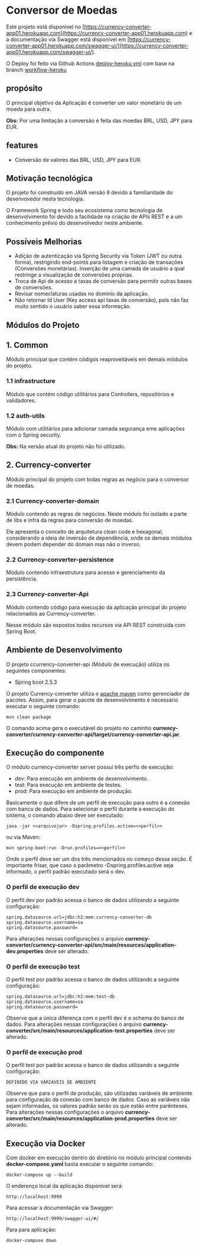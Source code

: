 # Conversor de Moedas

Este projeto está disponível no [https://currency-converter-app01.herokuapp.com](https://currency-converter-app01.herokuapp.com) e a documentação via Swagger está disponível em [https://currency-converter-app01.herokuapp.com/swagger-ui/](https://currency-converter-app01.herokuapp.com/swagger-ui/).

O Deploy foi feito via Github Actions [deploy-heroku.yml](https://github.com/joserafael97/currency-converter/blob/workflow-heroku/.github/workflows/deploy-heroku.yml) com base na branch [workflow-heroku](https://github.com/joserafael97/currency-converter/tree/workflow-heroku)

## propósito
O principal objetivo da Aplicação é converter um valor monetário de um moeda para outra.

**Obs:** Por uma limitação a conversão é feita das moedas BRL, USD, JPY para EUR.

## features
* Conversão de valores das  BRL, USD, JPY para EUR.

## Motivação tecnológica
O projeto foi construído em JAVA versão 8 devido a familiaridade do desenvovedor nesta tecnologia.

O Framework Spring e todo seu ecosistema como tecnologia de desenvolvimento foi devido a facilidade na criação de APIs REST e a um conhecimento prêvio do desenvolvedor neste ambiente.

## Possíveis Melhorias

* Adição de autenticação via Spring Security via Token (JWT ou outra forma), restrigindo end-points para listagem e criação de transações (Conversões monetárias). Inserção de uma camada de usuário a qual restringe a visualização de conversões próprias.
* Troca de Api de acesso a taxas de conversão para permitir outras bases de conversões.
* Revisar nomeclaturas usadas no domínio da aplicação.
* Não retornar Id User (Key access api taxas de conversão), pois não faz muito sentido o usuário saber essa informação.   

## Módulos do Projeto

## 1. Common
Módulo principal que contém códigos reaproveitáveis em demais módulos do projeto.

### 1.1 infrastructure
Módulo que contém código utilitários para Controllers, repositórios e validadores.

### 1.2 auth-utils
Módulo com utilitários para adicionar camada segurança eme aplicações com o Spring security.

**Obs:** Na versão atual do projeto não foi utilizado.

## 2. Currency-converter
Módulo principal do projeto com todas regras as negócio para o conversor de moedas.

### 2.1 Currency-converter-domain
Módulo contendo as regras de negócios. Neste módulo foi isolado a parte de libs e infra da regras para conversão de moedas.

Ele apresenta o conceito de arquitetura clean code e hexagonal, considerando a ideia de inversão de dependência, onde os demais módulos devem podem depender do domain mas não o inverso. 

### 2.2 Currency-converter-persistence
Módulo contendo infraestrutura para acesso e gerenciamento da persistência.

### 2.3 Currency-converter-Api
Módulo contendo código para execução da aplicação principal do projeto relacionados ao Currency-converter.

Nesse módulo são expostos todos recursos via API REST construída com Spring Boot. 

## Ambiente de Desenvolvimento

O projeto ccurrency-converter-api (Módulo de execução) utiliza os seguintes componentes:

- Spring boot 2.5.3

O projeto Currency-converter utiliza o [apache maven](https://maven.apache.org/) como gerenciador de pacotes. Assim, para gerar o pacote de desenvolvimento é necessário executar o seguinte comando:

```
mvn clean package
```
O comando acima gera o executável do projeto no caminho **currency-converter/currency-converter-api/target/currency-converter-api.jar**.

## Execução do componente
O módulo currency-converter server possui três perfis de execução:

- dev: Para execução em ambiente de desenvolvimento.
- test: Para execução em ambiente de testes.
- prod: Para execução em ambiente de produção.

Basicamente o que difere de um perfil de execução para outro é a conexão com banco de dados. Para selecionar o perfil durante a execução do sistema, o comando abaixo deve ser executado:
```
java -jar <<arquivojar> -Dspring.profiles.active=<<perfil>>
```

ou via Maven:

```
mvn spring-boot:run -Drun.profiles=<<perfil>>
```

Onde o perfil deve ser um dos três mencionados no começo dessa seção. É importante frisar, que caso o parâmetro -Dspring.profiles.active seja informado, o perfil padrão executado será o dev.

### O perfil de execução dev
O perfil dev por padrão acessa o banco de dados utilizando a seguinte configuração:
```
spring.datasource.url=jdbc:h2:mem:currency-converter-db
spring.datasource.username=sa
spring.datasource.password=

```
Para alterações nessas configurações o arquivo **currency-converter/currency-converter-api/src/main/resources/application-dev.properties** deve ser alterado.

### O perfil de execução test
O perfil test por padrão acessa o banco de dados utilizando a seguinte configuração:
```
spring.datasource.url=jdbc:h2:mem:test-db
spring.datasource.username=sa
spring.datasource.password=
```
Observe que a única diferença com o perfil dev é o schema do banco de dados. Para alterações nessas configurações o arquivo **currency-converter/src/main/resources/application-test.properties** deve ser alterado.

### O perfil de execução prod
O perfil test por padrão acessa o banco de dados utilizando a seguinte configuração:
```
DEFINIDO VIA VARIÁVEIS DE AMBIENTE
```

Observe que para o perfil de produção, são utilizadas variáveis de ambiente para configuração da conexão com banco de dados. Caso as variáveis não sejam informadas, os valores padrão serão os que estão entre parênteses. Para alterações nessas configurações o arquivo **currency-converter/src/main/resources/application-prod.properties** deve ser alterado.

## Execução via Docker

Com docker em execução dentro do diretório no módulo principal contendo **docker-compose.yaml** basta executar o seguinte comando:

```
docker-compose up --build
```

O enderenço local da aplicação disponível será: 

```
http://localhost:9999
```

Para acessar a documentação via Swagger:

```
http://localhost:9999/swagger-ui/#/

```


Para para aplicação:

```
docker-compose down

```


